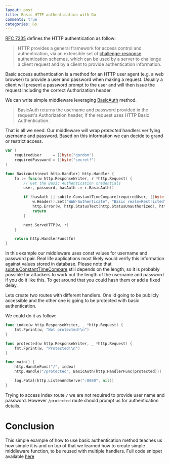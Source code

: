 ```yaml
---
layout: post
title: Basic HTTP authentication with Go
comments: true
categories: Go
---
```


[RFC 7235](https://tools.ietf.org/html/rfc7235) defines the HTTP authentication as follow: 

> HTTP provides a general framework for access control and authentication, via an extensible set of [challenge-response](https://en.wikipedia.org/wiki/Challenge–response_authentication) authentication schemes, which can be used by a server to challenge a client request and by a client to provide authentication information.

Basic access authentication is a method for an HTTP user agent (e.g. a web browser) to provide a user and password when making a request. Usually a client will present a password prompt to the user and will then issue the request including the correct Authorization header.

We can write simple middleware leveraging [BasicAuth](https://golang.org/pkg/net/http/#Request.BasicAuth) method.

> BasicAuth returns the username and password provided in the request's Authorization header, if the request uses HTTP Basic Authentication.

That is all we need. Our middleware will wrap *protected* handlers verifying username and password. Based on this information we can decide to grand or restrict access.

```go
var (
	requiredUser     = []byte("gordon")
	requiredPassword = []byte("secret!")
)

func BasicAuth(next http.Handler) http.Handler {
	fn := func(w http.ResponseWriter, r *http.Request) {
		// Get the Basic Authentication credentials
		user, password, hasAuth := r.BasicAuth()

		if !hasAuth || subtle.ConstantTimeCompare(requiredUser, []byte(user)) != 1 || subtle.ConstantTimeCompare(requiredPassword, []byte(password)) != 1 {
			w.Header().Set("WWW-Authenticate", "Basic realm=Restricted")
			http.Error(w, http.StatusText(http.StatusUnauthorized), http.StatusUnauthorized)
			return
		}

		next.ServeHTTP(w, r)
	}

	return http.HandlerFunc(fn)
}
```

In this example our middleware uses const values for username and password pair. Real life applications most likely would verify this information against values stored in database. Please note that [subtle.ConstantTimeCompare](https://golang.org/pkg/crypto/subtle/#ConstantTimeCompare) still depends on the length, so it is probably possible for attackers to work out the length of the username and password if you do it like this. To get around that you could hash them or add a fixed delay.

Lets create two routes with different handlers. One id going to be publicly accessible and the other one is going to be protected with basic authentication.

We could do it as follow:

```go
func index(w http.ResponseWriter, _ *http.Request) {
    fmt.Fprint(w, "Not protected!\n")
}

func protected(w http.ResponseWriter, _ *http.Request) {
    fmt.Fprint(w, "Protected!\n")
}

func main() {
	http.HandleFunc("/", index)
	http.Handle("/protected", BasicAuth(http.HandlerFunc(protected)))

	log.Fatal(http.ListenAndServe(":8080", nil))
}
```

Trying to access index route `/` we are not required to provide user name and password. However `/protected` route should prompt us for authentication details.

# Conclusion

This simple example of how to use basic authentication method teaches us how simple it is and on top of that we learned how to create simple middleware function, to be reused with multiple handlers. Full code snippet available [here](https://gist.github.com/vardius/a8da23717acb20c16cdf113647de0e2b)
